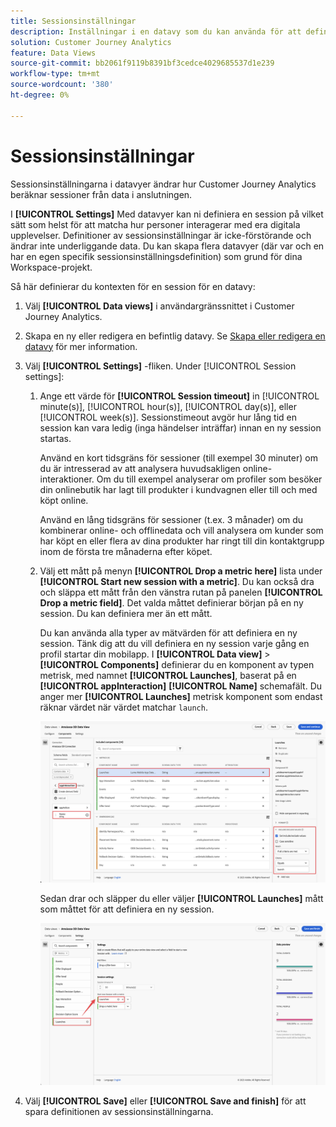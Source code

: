 ```yaml
---
title: Sessionsinställningar
description: Inställningar i en datavy som du kan använda för att definiera längden på en session och utlösaren för att initiera en ny session
solution: Customer Journey Analytics
feature: Data Views
source-git-commit: bb2061f9119b8391bf3cedce4029685537d1e239
workflow-type: tm+mt
source-wordcount: '380'
ht-degree: 0%

---
```



# Sessionsinställningar

Sessionsinställningarna i datavyer ändrar hur Customer Journey Analytics beräknar sessioner från data i anslutningen.

I **[!UICONTROL Settings]** Med datavyer kan ni definiera en session på vilket sätt som helst för att matcha hur personer interagerar med era digitala upplevelser. Definitioner av sessionsinställningar är icke-förstörande och ändrar inte underliggande data. Du kan skapa flera datavyer (där var och en har en egen specifik sessionsinställningsdefinition) som grund för dina Workspace-projekt.

Så här definierar du kontexten för en session för en datavy:

1. Välj **[!UICONTROL Data views]** i användargränssnittet i Customer Journey Analytics.

2. Skapa en ny eller redigera en befintlig datavy. Se [Skapa eller redigera en datavy](create-dataview.md) för mer information.

3. Välj **[!UICONTROL Settings]** -fliken. Under [!UICONTROL Session settings]:

   1. Ange ett värde för **[!UICONTROL Session timeout]** in [!UICONTROL minute(s)], [!UICONTROL hour(s)], [!UICONTROL day(s)], eller [!UICONTROL week(s)]. Sessionstimeout avgör hur lång tid en session kan vara ledig (inga händelser inträffar) innan en ny session startas.

      Använd en kort tidsgräns för sessioner (till exempel 30 minuter) om du är intresserad av att analysera huvudsakligen online-interaktioner. Om du till exempel analyserar om profiler som besöker din onlinebutik har lagt till produkter i kundvagnen eller till och med köpt online.

      Använd en lång tidsgräns för sessioner (t.ex. 3 månader) om du kombinerar online- och offlinedata och vill analysera om kunder som har köpt en eller flera av dina produkter har ringt till din kontaktgrupp inom de första tre månaderna efter köpet.


   2. Välj ett mått på menyn **[!UICONTROL Drop a metric here]** lista under **[!UICONTROL Start new session with a metric]**. Du kan också dra och släppa ett mått från den vänstra rutan på panelen **[!UICONTROL Drop a metric field]**. Det valda måttet definierar början på en ny session. Du kan definiera mer än ett mått.

      Du kan använda alla typer av mätvärden för att definiera en ny session. Tänk dig att du vill definiera en ny session varje gång en profil startar din mobilapp. I **[!UICONTROL Data view]** > **[!UICONTROL Components]** definierar du en komponent av typen metrisk, med namnet **[!UICONTROL Launches]**, baserat på en **[!UICONTROL appInteraction]** **[!UICONTROL Name]** schemafält. Du anger mer **[!UICONTROL Launches]** metrisk komponent som endast räknar värdet när värdet matchar `launch`.

      ![Komponenten App Interaction Metric Launches](assets/component-launches.png)

      Sedan drar och släpper du eller väljer **[!UICONTROL Launches]** mått som måttet för att definiera en ny session.

      ![Sessionsinställningar startas](assets/session-settings-launches-metric.png)



4. Välj **[!UICONTROL Save]** eller **[!UICONTROL Save and finish]** för att spara definitionen av sessionsinställningarna.

